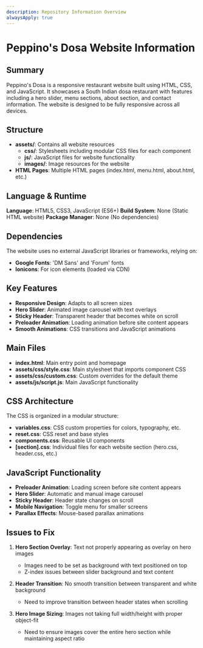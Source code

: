 ```yaml
---
description: Repository Information Overview
alwaysApply: true
---
```


# Peppino's Dosa Website Information

## Summary
Peppino's Dosa is a responsive restaurant website built using HTML, CSS, and JavaScript. It showcases a South Indian dosa restaurant with features including a hero slider, menu sections, about section, and contact information. The website is designed to be fully responsive across all devices.

## Structure
- **assets/**: Contains all website resources
  - **css/**: Stylesheets including modular CSS files for each component
  - **js/**: JavaScript files for website functionality
  - **images/**: Image resources for the website
- **HTML Pages**: Multiple HTML pages (index.html, menu.html, about.html, etc.)

## Language & Runtime
**Language**: HTML5, CSS3, JavaScript (ES6+)
**Build System**: None (Static HTML website)
**Package Manager**: None (No dependencies)

## Dependencies
The website uses no external JavaScript libraries or frameworks, relying on:
- **Google Fonts**: 'DM Sans' and 'Forum' fonts
- **Ionicons**: For icon elements (loaded via CDN)

## Key Features
- **Responsive Design**: Adapts to all screen sizes
- **Hero Slider**: Animated image carousel with text overlays
- **Sticky Header**: Transparent header that becomes white on scroll
- **Preloader Animation**: Loading animation before site content appears
- **Smooth Animations**: CSS transitions and JavaScript animations

## Main Files
- **index.html**: Main entry point and homepage
- **assets/css/style.css**: Main stylesheet that imports component CSS
- **assets/css/custom.css**: Custom overrides for the default theme
- **assets/js/script.js**: Main JavaScript functionality

## CSS Architecture
The CSS is organized in a modular structure:
- **variables.css**: CSS custom properties for colors, typography, etc.
- **reset.css**: CSS reset and base styles
- **components.css**: Reusable UI components
- **[section].css**: Individual files for each website section (hero.css, header.css, etc.)

## JavaScript Functionality
- **Preloader Animation**: Loading screen before site content appears
- **Hero Slider**: Automatic and manual image carousel
- **Sticky Header**: Header state changes on scroll
- **Mobile Navigation**: Toggle menu for smaller screens
- **Parallax Effects**: Mouse-based parallax animations

## Issues to Fix
1. **Hero Section Overlay**: Text not properly appearing as overlay on hero images
   - Images need to be set as background with text positioned on top
   - Z-index issues between slider background and text content

2. **Header Transition**: No smooth transition between transparent and white background
   - Need to improve transition between header states when scrolling

3. **Hero Image Sizing**: Images not taking full width/height with proper object-fit
   - Need to ensure images cover the entire hero section while maintaining aspect ratio